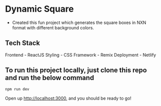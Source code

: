 # Dynamic Square

- Created this fun project which generates the square boxes in NXN format with different background colors.


## Tech Stack
Frontend - ReactJS
Styling - CSS
Framework - Remix
Deployment - Netlify


## To run this project locally, just clone this repo and run the below command
```sh
npm run dev
```
Open up [http://localhost:3000](http://localhost:3000), and you should be ready to go!

